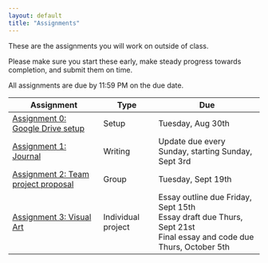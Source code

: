 ```yaml
---
layout: default
title: "Assignments"
---
```


These are the assignments you will work on outside of class.

Please make sure you start these early, make steady progress towards completion, and submit them on time.

All assignments are due by 11:59 PM on the due date.

Assignment | Type | Due
---------- | ---- |  ---
[Assignment 0: Google Drive setup](assign00.html) | Setup | Tuesday, Aug 30th 
[Assignment 1: Journal](assign01.html) | Writing | Update due every Sunday, starting Sunday, Sept 3rd
[Assignment 2: Team project proposal](assign02.html) | Group | Tuesday, Sept 19th
[Assignment 3: Visual Art](assign03.html) | Individual project | Essay outline due Friday, Sept 15th<br>Essay draft due Thurs, Sept 21st<br>Final essay and code due Thurs, October 5th
